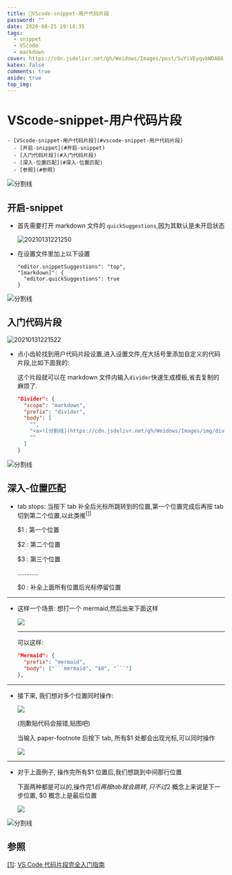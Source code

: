 ```yaml
---
title: 🥸VScode-snippet-用户代码片段
password: ""
date: 2020-08-25 19:14:35
tags:
  - snippet
  - VScode
  - markdown
cover: https://cdn.jsdelivr.net/gh/Weidows/Images/post/SuYiVEyqvkWDAB6.jpg
katex: false
comments: true
aside: true
top_img:
---
```


# VScode-snippet-用户代码片段

<!--
 * @Author: Weidows
 * @Date: 2020-08-25 19:14:35
 * @LastEditors: Weidows
 * @LastEditTime: 2022-02-24 16:04:58
 * @FilePath: \Blog-private\source\_posts\tools\vscode\snippet.md
-->

```pullquote mindmap mindmap-md
- [VScode-snippet-用户代码片段](#vscode-snippet-用户代码片段)
  - [开启-snippet](#开启-snippet)
  - [入门代码片段](#入门代码片段)
  - [深入-位置匹配](#深入-位置匹配)
  - [参照](#参照)
```

<a>![分割线](https://cdn.jsdelivr.net/gh/Weidows/Images/img/divider.png)</a>

## 开启-snippet

- 首先需要打开 markdown 文件的 `quickSuggestions`,因为其默认是未开启状态

  <img src="https://cdn.jsdelivr.net/gh/Weidows/Images/post/til5Vdxys4ocjkC.png" alt="20210131221250" />

- 在设置文件里加上以下设置

  ```
  "editor.snippetSuggestions": "top",
  "[markdown]": {
    "editor.quickSuggestions": true
  }
  ```

<a>![分割线](https://cdn.jsdelivr.net/gh/Weidows/Images/img/divider.png)</a>

## 入门代码片段

<img src="https://cdn.jsdelivr.net/gh/Weidows/Images/post/r19TEcwA3GxNpVk.png" alt="20210131221522" />

- 点小齿轮找到用户代码片段设置,进入设置文件,在大括号里添加自定义的代码片段,比如下面我的:

  这个片段就可以在 markdown 文件内输入`divider`快速生成模板,省去复制的麻烦了.

  ```json
  "Divider": {
    "scope": "markdown",
    "prefix": "divider",
    "body": [
      "",
      "<a>![分割线](https://cdn.jsdelivr.net/gh/Weidows/Images/img/divider.png)</a>",
      ""
    ]
  }
  ```

<a>![分割线](https://cdn.jsdelivr.net/gh/Weidows/Images/img/divider.png)</a>

## 深入-位置匹配

- tab stops: 当按下 tab 补全后光标所跳转到的位置,第一个位置完成后再按 tab 切到第二个位置,以此类推<sup id='cite_ref-1'>[\[1\]](#cite_note-1)</sup>

  $1 : 第一个位置

  $2 : 第二个位置

  $3 : 第三个位置

  ............

  $0 : 补全上面所有位置后光标停留位置

---

- 这样一个场景: 想打一个 mermaid,然后出来下面这样

  ![](https://api.onedrive.com/v1.0/shares/s!AlhRaqfosSZYi3Ry49DGM5TnLw2c/root/content)

  ***

  可以这样:

  ````json
  "Mermaid": {
    "prefix": "mermaid",
    "body": ["```mermaid", "$0", "```"]
  },
  ````

---

- 接下来, 我们想对多个位置同时操作:

  ![](https://api.onedrive.com/v1.0/shares/s!AlhRaqfosSZYi3auZR9p8k0oDOYo/root/content)

  (抱歉贴代码会报错,贴图吧)

  当输入 paper-footnote 后按下 tab, 所有$1 处都会出现光标,可以同时操作

  ![](https://api.onedrive.com/v1.0/shares/s!AlhRaqfosSZYi3NYf4slkNY4vz8t/root/content)

---

- 对于上面例子, 操作完所有$1 位置后,我们想跳到中间那行位置

  下面两种都是可以的,操作完$1 后再按 tab 就会跳转, 只不过$2 概念上来说是下一步位置, $0 概念上是最后位置

  ![](https://api.onedrive.com/v1.0/shares/s!AlhRaqfosSZYi3fa8wev5FDFN_6M/root/content)

<a>![分割线](https://cdn.jsdelivr.net/gh/Weidows/Images/img/divider.png)</a>

## 参照

<a name='cite_note-1' href='#cite_ref-1'>[1]</a>: [VS Code 代码片段完全入门指南](https://chinese.freecodecamp.org/news/definitive-guide-to-snippets-visual-studio-code/)
